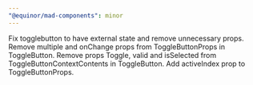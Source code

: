 ```yaml
---
"@equinor/mad-components": minor
---
```


Fix togglebutton to have external state and remove unnecessary props. Remove multiple and onChange
props from ToggleButtonProps in ToggleButton. Remove props Toggle, valid and isSelected from
ToggleButtonContextContents in ToggleButton. Add activeIndex prop to ToggleButtonProps.
